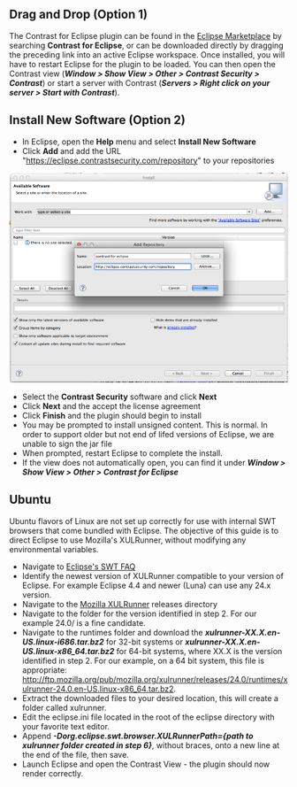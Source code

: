 <!--
title: "Downloading Contrast for Eclipse"
description: "Instructions for Downloading and Installing Contrast for Eclipse"
tags: "tools Eclipse Download Installation Ubuntu"
-->

## Drag and Drop (Option 1)

The Contrast for Eclipse plugin can be found in the [Eclipse Marketplace](https://marketplace.eclipse.org/content/contrast-eclipse) by searching **Contrast for Eclipse**, or can be downloaded directly by dragging the preceding link into an active Eclipse workspace.
Once installed, you will have to restart Eclipse for the plugin to be loaded. You can then open the Contrast view (***Window > Show View > Other > Contrast Security > Contrast***) or start a server with Contrast (***Servers > Right click on your server > Start with Contrast***).

## Install New Software (Option 2)
* In Eclipse, open the **Help** menu and select **Install New Software**
* Click **Add** and add the URL "https://eclipse.contrastsecurity.com/repository" to your repositories 

<a href="assets/images/KB6-a02.png" rel="lightbox" title="Add Repository"><img class="thumbnail" src="assets/images/KB6-a02.png"/></a>

* Select the **Contrast Security** software and click **Next**
* Click **Next** and the accept the license agreement
* Click **Finish** and the plugin should begin to install
 * You may be prompted to install unsigned content. This is normal. In order to support older but not end of lifed versions of Eclipse, we are unable to sign the jar file
* When prompted, restart Eclipse to complete the install.
* If the view does not automatically open, you can find it under ***Window > Show View > Other > Contrast for Eclipse***  

## Ubuntu

Ubuntu flavors of Linux are not set up correctly for use with internal SWT browsers that come bundled with Eclipse. The objective of this guide is to direct Eclipse to use Mozilla's XULRunner, without modifying any environmental variables.

* Navigate to [Eclipse's SWT FAQ](http://www.eclipse.org/swt/faq.php#browserlinux)
* Identify the newest version of XULRunner compatible to your version of Eclipse. For example Eclipse 4.4 and newer (Luna) can use any 24.x version.
* Navigate to the [Mozilla XULRunner](http://ftp.mozilla.org/pub/mozilla.org/xulrunner/releases/) releases directory
* Navigate to the folder for the version identified in step 2. For our example 24.0/ is a fine candidate.
* Navigate to the runtimes folder and download the ***xulrunner-XX.X.en-US.linux-i686.tar.bz2*** for 32-bit systems or ***xulrunner-XX.X.en-US.linux-x86_64.tar.bz2*** for 64-bit systems, where XX.X is the version identified in step 2. For our example, on a 64 bit system, this file is appropriate: http://ftp.mozilla.org/pub/mozilla.org/xulrunner/releases/24.0/runtimes/xulrunner-24.0.en-US.linux-x86_64.tar.bz2.
* Extract the downloaded files to your desired location, this will create a folder called xulrunner. 
* Edit the eclipse.ini file located in the root of the eclipse directory with your favorite text editor.
* Append ***-Dorg.eclipse.swt.browser.XULRunnerPath={path to xulrunner folder created in step 6}***, without braces, onto a new line at the end of the file, then save.
* Launch Eclipse and open the Contrast View - the plugin should now render correctly.
